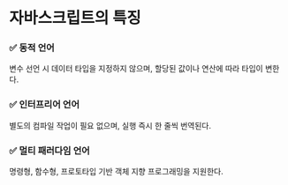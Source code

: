 # 자바스크립트의 특징

### ✅ 동적 언어

변수 선언 시 데이터 타입을 지정하지 않으며, 할당된 값이나 연산에 따라 타입이 변한다.



### ✅ 인터프리어 언어

별도의 컴파일 작업이 필요 없으며, 실행 즉시 한 줄씩 번역된다.



### ✅ 멀티 패러다임 언어

명령형, 함수형, 프로토타입 기반 객체 지향 프로그래밍을 지원한다.
